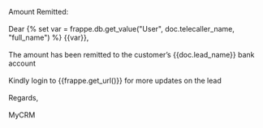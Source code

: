 Amount Remitted:<br><br>
Dear {% set var = frappe.db.get_value("User", doc.telecaller_name, "full_name") %} {{var}},<br><br>
The amount has been remitted to the customer’s {{doc.lead_name}} bank account<br><br>
Kindly login to {{frappe.get_url()}} for more updates on the lead<br><br>
Regards,<br><br>
MyCRM